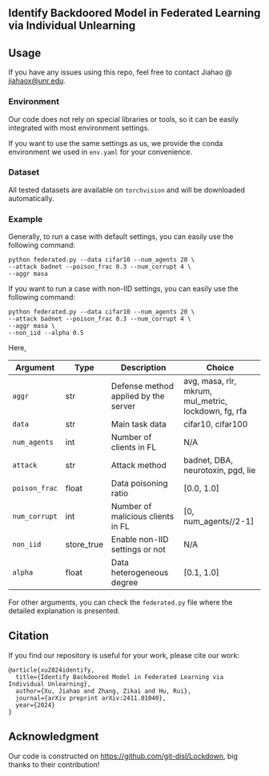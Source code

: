 ## Identify Backdoored Model in Federated Learning via Individual Unlearning

## Usage

If you have any issues using this repo, feel free to contact Jiahao @ jiahaox@unr.edu.

### Environment

Our code does not rely on special libraries or tools, so it can be easily integrated with most environment settings. 

If you want to use the same settings as us, we provide the conda environment we used in `env.yaml` for your convenience.

### Dataset

All tested datasets are available on `torchvision` and will be downloaded automatically.

### Example

Generally, to run a case with default settings, you can easily use the following command:

```
python federated.py --data cifar10 --num_agents 20 \
--attack badnet --poison_frac 0.3 --num_corrupt 4 \
--aggr masa
```

If you want to run a case with non-IID settings, you can easily use the following command:

```
python federated.py --data cifar10 --num_agents 20 \
--attack badnet --poison_frac 0.3 --num_corrupt 4 \
--aggr masa \
--non_iid --alpha 0.5
```

Here,

| Argument        | Type       | Description   | Choice |
|-----------------|------------|---------------|--------|
| `aggr`         | str   | Defense method applied by the server | avg, masa, rlr, mkrum, mul_metric, lockdown, fg, rfa|
| `data`    |   str     | Main task data        | cifar10, cifar100 |
| `num_agents`         | int | Number of clients in FL   | N/A |
| `attack`         | str | Attack method   | badnet, DBA, neurotoxin, pgd, lie |
| `poison_frac`         | float | Data poisoning ratio   | [0.0, 1.0] |
| `num_corrupt`         | int | Number of malicious clients in FL   | [0, num_agents//2-1] |
| `non_iid`         | store_true | Enable non-IID settings or not      | N/A |
| `alpha`         | float | Data heterogeneous degree     | [0.1, 1.0]|

For other arguments, you can check the `federated.py` file where the detailed explanation is presented.

## Citation
If you find our repository is useful for your work, please cite our work:
```
@article{xu2024identify,
  title={Identify Backdoored Model in Federated Learning via Individual Unlearning},
  author={Xu, Jiahao and Zhang, Zikai and Hu, Rui},
  journal={arXiv preprint arXiv:2411.01040},
  year={2024}
}
```

## Acknowledgment
Our code is constructed on https://github.com/git-disl/Lockdown, big thanks to their contribution!